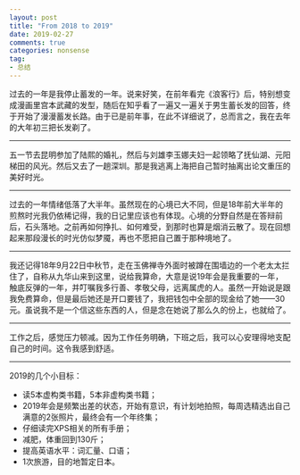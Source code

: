 ```yaml
---
layout: post
title: "From 2018 to 2019"
date: 2019-02-27
comments: true
categories: nonsense
tag: 
- 总结
---
```


过去的一年是我停止蓄发的一年。说来好笑，在前年看完《浪客行》后，特别想变成漫画里宫本武藏的发型，随后在知乎看了一遍又一遍关于男生蓄长发的回答，终于开始了漫漫蓄发长路。由于已是前年事，在此不详细说了，总而言之，我在去年的大年初三把长发剃了。

---

五一节去昆明参加了陆熙的婚礼，然后与刘雄李玉娜夫妇一起领略了抚仙湖、元阳梯田的风光。然后又去了一趟深圳。那是我逃离上海把自己暂时抽离出论文重压的美好时光。

---

过去的一年情绪低落了大半年。虽然现在的心境已大不同，但是18年前大半年的煎熬时光我仍依稀记得，我的日记里应该也有体现。心境的分野自然是在答辩前后，石头落地。之前再如何挣扎、如何难受，到那时也算是烟消云散了。现在回想起来那段漫长的时光仿似梦魇，再也不愿把自己置于那种境地了。

---

我还记得18年9月22日中秋节，走在玉佛禅寺外面时被蹲在围墙边的一个老太太拦住了，自称从九华山来到这里，说给我算命，大意是说19年会是我重要的一年，触底反弹的一年，并叮嘱我多行善、孝敬父母，远离属虎的人。虽然一开始说是跟我免费算命，但是最后她还是开口要钱了，我把钱包中全部的现金给了她——30元。虽说我不是一个信这些东西的人，但是念在她说了那么久的份上，也就给了。

---

工作之后，感觉压力顿减。因为工作任务明确，下班之后，我可以心安理得地支配自己的时间。这令我感到舒适。

---

2019的几个小目标：

- 读5本虚构类书籍，5本非虚构类书籍；
- 2019年会是频繁出差的状态，开始有意识，有计划地拍照，每周选精选出自己满意的2张照片，最终会有一个年终集；
- 仔细读完XPS相关的所有手册；
- 减肥，体重回到130斤；
- 提高英语水平：词汇量、口语；
- 1次旅游，目的地暂定日本。
